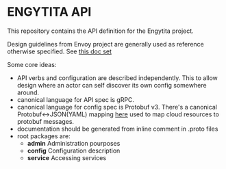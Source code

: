 # ENGYTITA API
This repository contains the API definition for the Engytita project.

Design guidelines from Envoy project are generally used as reference otherwise specified. See [this doc set](https://github.com/envoyproxy/envoy/tree/main/api#further-api-reading)

Some core ideas:
- API verbs and configuration are described independently. This to allow design where an actor can self discover its own config somewhere around.
- canonical language for API spec is gRPC.
- canonical language for config spec is Protobuf v3. There's a canonical Protobuf<->JSON(YAML) mapping [here](https://developers.google.com/protocol-buffers/docs/proto3#json) used to map cloud resources to protobuf messages.
- documentation should be generated from inline comment in .proto files
- root packages are:
  - **admin** Administration pourposes
  - **config** Configuration description
  - **service** Accessing services

